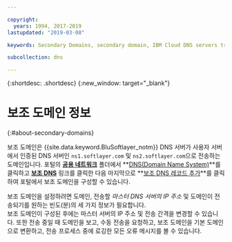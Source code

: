 ```yaml
---

copyright:
  years: 1994, 2017-2019
lastupdated: "2019-03-08"

keywords: Secondary Domains, secondary domain, IBM Cloud DNS servers transfer

subcollection: dns

---
```


{:shortdesc: .shortdesc}
{:new_window: target="_blank"}

# 보조 도메인 정보
{:#about-secondary-domains}

보조 도메인은 {{site.data.keyword.BluSoftlayer_notm}} DNS 서버가 사용자 서버에서 인증된 DNS 서버인 `ns1.softlayer.com` 및 `ns2.softlayer.com`으로 전송하는 도메인입니다.  포털의 **<span style="text-decoration: underline">공용 네트워크</span>** 폴더에서 **<span style="text-decoration: underline">DNS(Domain Name System)</span>**를 클릭하고 **<span style="text-decoration: underline">보조 DNS</span>** 링크를 클릭한 다음 마지막으로 **<span style="text-decoration: underline">보조 DNS 레코드 추가</span>**를 클릭하여 포털에서 보조 도메인을 구성할 수 있습니다.

보조 도메인을 설정하려면 도메인, 전송할 *마스터 DNS 서버의 IP 주소* 및 도메인이 전송되기를 원하는 빈도(분)의 세 가지 정보가 필요합니다.<br/>
보조 도메인이 구성된 후에는 마스터 서버의 IP 주소 및 전송 간격을 변경할 수 있습니다.  또한 전송 중일 때 도메인을 보고, 수동 전송을 요청하고, 보조 도메인을 기본 도메인으로 변환하고, 전송 프로세스 중에 로깅한 모든 오류 메시지를 볼 수 있습니다.
